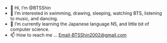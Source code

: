 - 👋 Hi, I’m @BTSShin
- 👀 I’m interested in swimming, drawing, sleeping, watching BTS, listening to music, and dancing. 
- 🌱 I’m currently learning the Japanese language N5, and little bit of computer science.
- 📫 How to reach me ... Email-BTSShin2002@gmail.com

<!---
BTSShin/BTSShin is a ✨ special ✨ repository because its `README.md` (this file) appears on your GitHub profile.
You can click the Preview link to take a look at your changes.
--->
